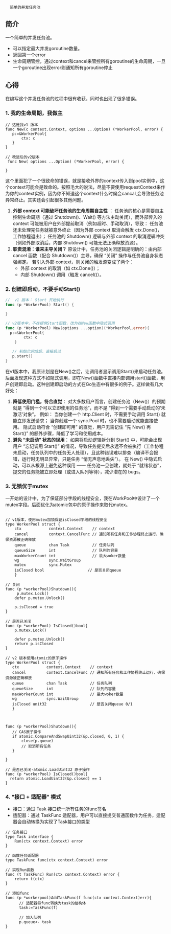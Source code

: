       简单的并发任务池

## 简介
一个简单的并发任务池。
- 可以指定最大并发goroutine数量。
- 返回第一个error
- 生命周期管控，通过context和cancel来管控所有goroutine的生命周期，一旦一个goroutine出现error则通知所有goroutine停止

## 心得
 在编写这个并发任务池的过程中很有收获，同时也出现了很多错误。

 ### 1. 我的生命周期，我做主

 ```golang
 // 这是我v1 版本
 func New(c context.Context, options ...Option) (*WorkerPool, error) {
    p:=&WorkerPool{
        ctx: c
    }
 }

 // 改进后的v2版本
  func New( options ...Option) (*WorkerPool, error) {

 }

 ```
这个里面犯了一个很致命的错误，就是接收外界的context传入到pool实例中，这个context可能会是致命的。按照毛大的说法，尽量不要使用requestContext来作为你的context实例，因为你不知道这个context什么时候会cancal,会导致任务池异常终止。其实还会引起很多其他问题。
1. **外部 context 可能破坏任务池的生命周期自主性** ：
任务池的核心是需要自主控制生命周期（通过 Shutdown()、Wait() 等方法主动关闭），而外部传入的 context 可能被用户在外部提前取消（例如超时、手动取消），导致：
任务池还未处理完任务就被意外终止（因为外部 context 取消会触发 ctx.Done()，工作协程退出）；
任务池的 Shutdown() 逻辑与外部 context 的取消逻辑冲突（例如外部取消后，内部 Shutdown() 可能无法正确释放资源）。
1. **职责混淆：谁来主导关闭？**
   原设计中，任务池的关闭逻辑是明确的：由内部 cancel 函数（配合 Shutdown()）主导，确保 “关闭” 操作与任务池自身状态强绑定。
   若引入外部 context，则关闭的触发源变成了两个：
   - 外部 context 的取消（如 ctx.Done()）；
   - 内部 Shutdown() 调用（触发 cancel()）。

### 2. 创建即启动，不要手动Start()

```go
//  v1 版本： Start 开始执行
func (p *WorkerPool) Start() {

}

// v2版本中，不在提供Start函数，改为在New函数中隐式调用
func (p *WorkerPool) New(options ...option)(*WorkerPool,error){
  p:=&WorkerPool{
        ctx: c
    }

   // 初始化完成后，直接启动
   p.start()
}

```
在v1版本中，我原计划是在New()之后，让调用者显示调用Start()来启动任务池。后面发现这种方式不如隐式调用，即在New()函数中直接内部调用start()函数，用户创建即启动。这种创建即启动的方式在Go生态中有很多的例子。这样做有几大好处：
1. **降低使用门槛，符合直觉**：
   对大多数用户而言，创建任务池（New()）的预期就是 “得到一个可以立即使用的任务池”，而不是 “得到一个需要手动启动的‘未激活’对象”。
例如：
当你创建一个 http.Client 时，不需要手动调用 Start() 就能立即发送请求；
当你创建一个 sync.Pool 时，也不需要启动就能直接使用。
隐式启动符合 “创建即可用” 的直觉，用户无需记住 “先 New() 再 Start()” 的额外步骤，降低了学习和使用成本。
2. **避免 “未启动” 状态的误用**：
   如果将启动逻辑拆分到 Start() 中，可能会出现用户 “忘记调用 Start()” 的情况，导致任务提交后永远不会被执行（工作协程未启动，任务队列中的任务无人处理），且这种错误难以排查（编译不会报错，运行时无明显异常，只是任务 “悄无声息地丢失”）。
在 New() 中隐式启动，可以从根源上避免这种误用 —— 任务池一旦创建，就处于 “就绪状态”，提交的任务能被立即处理（或进入队列等待），减少潜在的 bugs。

### 3. 无锁优于mutex
一开始的设计中，为了保证部分字段的线程安全，我在WorkPool中设计了一个mutex字段。后面优化为atomic包中的原子操作来取代mutex。
```golang

// v1版本，使用mutex加锁保证isClosed字段的线程安全
type WorkerPool struct {
	ctx            context.Context    // context
	cancel         context.CancelFunc // 通知所有任务和工作协程终止运行，确保资源被正确释放
	queue          chan Task          // 任务队列
	queueSize      int                // 队列的容量
	maxWorkerCount int                // 最大woker数量
	wg             sync.WaitGroup
	mutex          sync.Mutex
    isClosed bool                   // 是否关闭queue
    }

// 关闭
func (p *workerPool)Shutdown(){
     p.mutex.Lock()
    defer p.mutex.Unlock()

    p.isClosed = true
}

// 是否已关闭
func (p *workerPool) IsClosed()bool{
    p.mutex.Lock()

    defer p.mutex.Unlock()
    return p.isClosed
}

```


 ```golang
 // v2 版本使用atomic的原子操作
 type WorkerPool struct {
	ctx            context.Context    // context
	cancel         context.CancelFunc // 通知所有任务和工作协程终止运行，确保资源被正确释放
	queue          chan Task          // 任务队列
	queueSize      int                // 队列的容量
	maxWorkerCount int                // 最大woker数量
	wg             sync.WaitGroup
    isClosed unit32                   // 是否关闭queue 0/1
    }



func (p *workerPool)Shutdown(){
	// CAS原子操作
	if atomic.CompareAndSwapUint32(&p.closed, 0, 1) {
		close(p.queue)
		// 取消所有任务
	}
 
}

// 是否已关闭-atomic.LoadUint32 原子操作
func (p *workerPool) IsClosed()bool{
   return atomic.LoadUint32(&p.closed) == 1
}

 ```

 ### 4. "接口 + 适配器" 模式

- 接口：通过 Task 接口统一所有任务的func签名
- 适配器：通过 TaskFunc 适配器，用户可以直接提交普通函数作为任务，适配器会自动转换为实现了Task接口的类型
  
```golang
// 任务接口
type Task interface {
	Run(ctx context.Context) error
}

// 函数任务适配器
type TaskFunc func(ctx context.Context) error

// 实现Run函数
func (t TaskFunc) Run(ctx context.Context) error {
	return t(ctx)
}

// 添加func
func (p *workerpool)AddTaskFunc(f func(ctx context.Context)err){
      // 适配器将func转换为task的结构体
      task:=TaskFunc(f)

      // 加入队列
      p.queue<- task
}

```